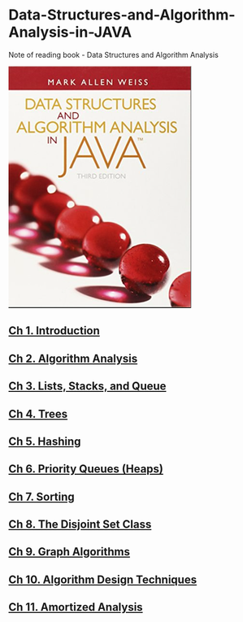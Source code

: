 # Data-Structures-and-Algorithm-Analysis-in-JAVA
Note of reading book - Data Structures and Algorithm Analysis

![](./Screen%20Shot%202023-07-10%20at%2010.32.48%20AM.png)

## [Ch 1. Introduction](./ch1/ch1.md)

## [Ch 2. Algorithm Analysis](./ch2/ch2.md)

## [Ch 3. Lists, Stacks, and Queue](./ch3/ch3.md)

## [Ch 4. Trees](./ch4/ch4.md)

## [Ch 5. Hashing](./ch5/ch5.md)

## [Ch 6. Priority Queues (Heaps)](./ch6/ch6.md)

## [Ch 7. Sorting](./ch7/ch7.md)

## [Ch 8. The Disjoint Set Class](./ch8/ch8.md)

## [Ch 9. Graph Algorithms](./ch9/ch9.md)

## [Ch 10. Algorithm Design Techniques](./ch10/ch10.md)

## [Ch 11. Amortized Analysis](./ch11/ch11.md)